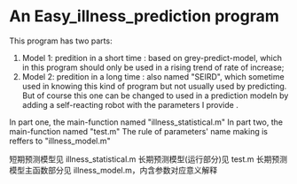 # An Easy_illness_prediction program

This program has two parts:
1. Model 1: predition in a short time : based on grey-predict-model, which in this program should only be used in a rising trend of rate of increase;
2. Model 2: predition in a long time : also named "SEIRD", which sometime used in knowing this kind of program but not usually used by predicting. But of course this one can be changed to used in a prediction modeln by adding a self-reacting robot with the parameters I provide .


In part one, the main-function named "illness_statistical.m"
In part two, the main-function named "test.m"
The rule of parameters' name making is reffers to "illness_model.m" 

短期预测模型见 illness_statistical.m
长期预测模型(运行部分)见 test.m
长期预测模型主函数部分见 illness_model.m，内含参数对应意义解释
